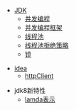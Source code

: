 

[comment]: <> (多线程编程相关的项目，需要完善)
- [JDK](java/README.md)
  - [并发编程](java/并发编程/多线程.md)
  - [并发编程框架](java/并发编程/并发编程框架.md)
  - [线程池](java/并发编程/线程池.md)
  - [线程池拒绝策略](java/并发编程/拒绝策略.md)
  - [锁](java/并发编程/锁.md)

[comment]: <> (idea使用)
- [idea](java/idea/README.md)
  - [httpClient](java/idea/httpClient.md)

[comment]: <> (jdk8新特性相关内容，需要完善)
- jdk8新特性
  - [lamda表示](java/jdk/lambda.md)